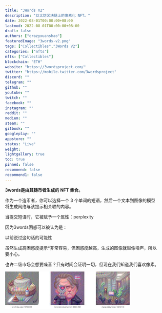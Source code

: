 ```yaml
---
title: "3Words V2"
description: "以太坊区块链上的像素化 NFT。"
date: 2022-08-01T00:00:00+08:00
lastmod: 2022-08-01T00:00:00+08:00
draft: false
authors: ["crazyxuanshao"]
featuredImage: "3words-v2.png"
tags: ["Collectibles","3Words V2"]
categories: ["nfts"]
nfts: ["Collectibles"]
blockchain: "ETH"
website: "https://3wordsproject.com/"
twitter: "https://mobile.twitter.com/3wordsproject"
discord: ""
telegram: ""
github: ""
youtube: ""
twitch: ""
facebook: ""
instagram: ""
reddit: ""
medium: ""
steam: ""
gitbook: ""
googleplay: ""
appstore: ""
status: "Live"
weight: 
lightgallery: true
toc: true
pinned: false
recommend: false
recommend1: false
---
```

**3words是由其铸币者生成的 NFT 集合。**

作为一个造币者，你可以选择一个 3 个单词的短语，然后一个文本到图像的模型将生成网络与该提示相关联的内容。

当提交短语时，它被赋予一个属性：perplexity

因为3words困惑可以被认为是：

以前说过这句话的可能性

虽然生成高困惑度提示*非常容易，但困惑度越高，生成的图像就越像噪声，所以要小心。

也许二级市场会想要噪音？只有时间会证明一切，但现在我们知道我们喜欢像素。



![qvq](qvq.png)